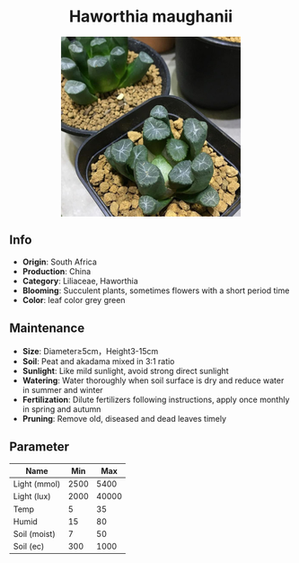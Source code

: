 <h1 align='center'>Haworthia maughanii</h1>
<p align="center">
    <img 
        align='center'
        width='320'
        src="../images/haworthia maughanii.png" 
        alt='Haworthia maughanii' />
</p>

## Info

 - **Origin**: South Africa
 - **Production**: China
 - **Category**: Liliaceae, Haworthia
 - **Blooming**: Succulent plants, sometimes flowers with a short period time
 - **Color**: leaf color grey green

## Maintenance

 - **Size**: Diameter≥5cm，Height3-15cm
 - **Soil**: Peat and akadama mixed in 3:1 ratio
 - **Sunlight**: Like mild sunlight, avoid strong direct sunlight
 - **Watering**: Water thoroughly when soil surface is dry and reduce water in summer and winter
 - **Fertilization**: Dilute fertilizers following instructions, apply once monthly in spring and autumn
 - **Pruning**: Remove old, diseased and dead leaves timely

## Parameter

| Name         | Min  | Max   |
|--------------|------|-------|
| Light (mmol) | 2500 | 5400  |
| Light (lux)  | 2000 | 40000 |
| Temp         | 5    | 35    |
| Humid        | 15   | 80    |
| Soil (moist) | 7   | 50    |
| Soil (ec)    | 300  | 1000  |
